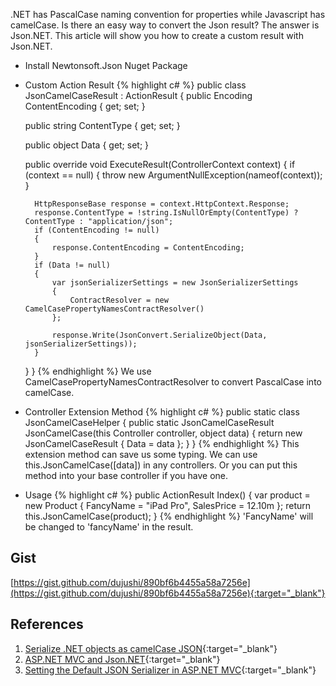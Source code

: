   .NET has PascalCase naming convention for properties while Javascript has camelCase. Is there an easy way to convert the Json result? The answer is Json.NET. This article will show you how to create a custom result with Json.NET.

* Install Newtonsoft.Json Nuget Package
* Custom Action Result
{% highlight c# %}
public class JsonCamelCaseResult : ActionResult
{
    public Encoding ContentEncoding { get; set; }

    public string ContentType { get; set; }

    public object Data { get; set; }

    public override void ExecuteResult(ControllerContext context)
    {
        if (context == null)
        {
            throw new ArgumentNullException(nameof(context));
        }

        HttpResponseBase response = context.HttpContext.Response;
        response.ContentType = !string.IsNullOrEmpty(ContentType) ? ContentType : "application/json";
        if (ContentEncoding != null)
        {
            response.ContentEncoding = ContentEncoding;
        }
        if (Data != null)
        {
            var jsonSerializerSettings = new JsonSerializerSettings
            {
                ContractResolver = new CamelCasePropertyNamesContractResolver()
            };

            response.Write(JsonConvert.SerializeObject(Data, jsonSerializerSettings));
        }
    }
}
{% endhighlight %}
 We use CamelCasePropertyNamesContractResolver to convert PascalCase into camelCase.

* Controller Extension Method
{% highlight c# %}
public static class JsonCamelCaseHelper
{
    public static JsonCamelCaseResult JsonCamelCase(this Controller controller, object data)
    {
        return new JsonCamelCaseResult
        {
            Data = data
        };
    }
}
{% endhighlight %}
 This extension method can save us some typing. We can use this.JsonCamelCase([data]) in any controllers. Or you can put this method into your base controller if you have one.
 
* Usage
{% highlight c# %}
public ActionResult Index()
{
    var product = new Product
    {
        FancyName = "iPad Pro",
        SalesPrice = 12.10m
    };
    return this.JsonCamelCase(product);
}
{% endhighlight %}
 'FancyName' will be changed to 'fancyName' in the result.

## Gist
[https://gist.github.com/dujushi/890bf6b4455a58a7256e](https://gist.github.com/dujushi/890bf6b4455a58a7256e){:target="_blank"}

## References
1. [Serialize .NET objects as camelCase JSON](http://www.matskarlsson.se/blog/serialize-net-objects-as-camelcase-json){:target="_blank"}
2. [ASP.NET MVC and Json.NET](http://james.newtonking.com/archive/2008/10/16/asp-net-mvc-and-json-net){:target="_blank"}
3. [Setting the Default JSON Serializer in ASP.NET MVC](http://stackoverflow.com/questions/14591750/setting-the-default-json-serializer-in-asp-net-mvc){:target="_blank"}
